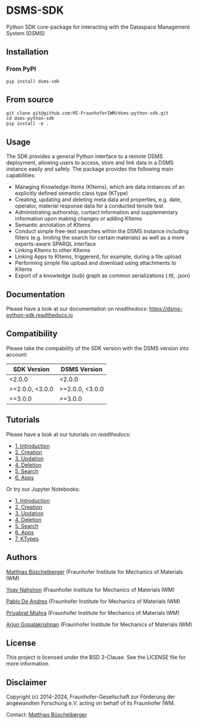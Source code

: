 # DSMS-SDK
Python SDK core-package for interacting with the Dataspace Management System (DSMS)

## Installation

### From PyPI

```{python}
pip install dsms-sdk
```

## From source

```{bash}
git clone git@github.com:MI-FraunhoferIWM/dsms-python-sdk.git
cd dsms-python-sdk
pip install -e .
```

## Usage

The SDK provides a general Python interface to a remote DSMS deployment, allowing users to access, store and link data in a DSMS instance easily and safely. The package provides the following main capabilities:

- Managing Knowledge-Items (KItems), which are data instances of an explicitly defined semantic class type (KType)
 - Creating, updating and deleting meta data and properties, e.g. date, operator, material response data for a conducted tensile test
 - Administrating authorship, contact information and supplementary information upon making changes or adding KItems
 - Semantic annotation of KItems
- Conduct simple free-text searches within the DSMS instance including filters (e.g. limiting the search for certain materials) as well as a more experts-aware SPARQL interface
- Linking KItems to other KItems
- Linking Apps to KItems, triggererd, for example, during a file upload
- Performing simple file upload and download using attachments to KItems
- Export of a knowledge (sub) graph as common serializations (.ttl, .json)


## Documentation

Please have a look at our documentation on _readthedocs_:
https://dsms-python-sdk.readthedocs.io

## Compatibility

Please take the compability of the SDK version with the DSMS version into account:

| SDK Version | DSMS Version |
| --- | --- |
| <2.0.0 | <2.0.0 |
| >=2.0.0, <3.0.0 | >=2.0.0, <3.0.0 |
| >=3.0.0 | >=3.0.0 |

## Tutorials

Please have a look at our tutorials on _readthedocs_:
* [1. Introduction](https://dsms-python-sdk.readthedocs.io/en/latest/dsms_sdk/tutorials/1_introduction.html)
* [2. Creation](https://dsms-python-sdk.readthedocs.io/en/latest/dsms_sdk/tutorials/2_creation.html)
* [3. Updation](https://dsms-python-sdk.readthedocs.io/en/latest/dsms_sdk/tutorials/3_updation.html)
* [4. Deletion](https://dsms-python-sdk.readthedocs.io/en/latest/dsms_sdk/tutorials/4_deletion.html)
* [5. Search](https://dsms-python-sdk.readthedocs.io/en/latest/dsms_sdk/tutorials/5_search.html)
* [6. Apps](https://dsms-python-sdk.readthedocs.io/en/latest/dsms_sdk/tutorials/6_apps.html)

Or try our Jupyter Notebooks:
* [1. Introduction](docs/dsms_sdk/tutorials/1_introduction.ipynb)
* [2. Creation](docs/dsms_sdk/tutorials/2_creation.ipynb)
* [3. Updation](docs/dsms_sdk/tutorials/3_updation.ipynb)
* [4. Deletion](docs/dsms_sdk/tutorials/4_deletion.ipynb)
* [5. Search](docs/dsms_sdk/tutorials/5_search.ipynb)
* [6. Apps](docs/dsms_sdk/tutorials/6_apps.ipynb)
* [7. KTypes](docs/dsms_sdk/tutorials/7_ktypes.ipynb)

## Authors

[Matthias Büschelberger](mailto:matthias.bueschelberger@iwm.fraunhofer.de) (Fraunhofer Institute for Mechanics of Materials IWM)

[Yoav Nahshon](mailto:yoav.nahshon@iwm.fraunhofer.de) (Fraunhofer Institute for Mechanics of Materials IWM)

[Pablo De Andres](mailto:pablo.de.andres@iwm.fraunhofer.de) (Fraunhofer Institute for Mechanics of Materials IWM)

[Priyabrat Mishra](mailto:priyabrat.mishra@iwm.fraunhofer.de) (Fraunhofer Institute for Mechanics of Materials IWM)

[Arjun Gopalakrishnan](mailto:arjun.gopalakrishnan@iwm.fraunhofer.de) (Fraunhofer Institute for Mechanics of Materials IWM)

## License

This project is licensed under the BSD 3-Clause. See the LICENSE file for more information.


## Disclaimer

Copyright (c) 2014-2024, Fraunhofer-Gesellschaft zur Förderung der angewandten Forschung e.V. acting on behalf of its Fraunhofer IWM.

Contact: [Matthias Büschelberger](mailto:matthias.bueschelberger@iwm.fraunhofer.de)
